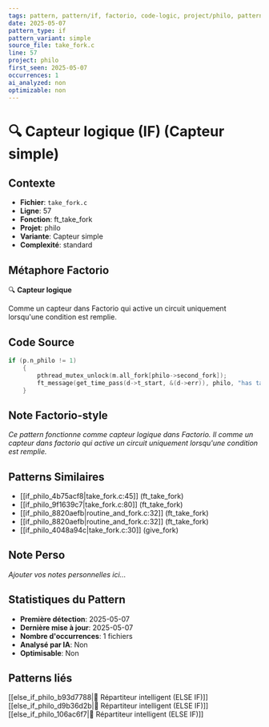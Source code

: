 ```yaml
---
tags: pattern, pattern/if, factorio, code-logic, project/philo, pattern/variant/simple
date: 2025-05-07
pattern_type: if
pattern_variant: simple
source_file: take_fork.c
line: 57
project: philo
first_seen: 2025-05-07
occurrences: 1
ai_analyzed: non
optimizable: non
---
```


# 🔍 Capteur logique (IF) (Capteur simple)

## Contexte
- **Fichier**: `take_fork.c`
- **Ligne**: 57
- **Fonction**: ft_take_fork
- **Projet**: philo
- **Variante**: Capteur simple
- **Complexité**: standard

## Métaphore Factorio
🔍 **Capteur logique**

Comme un capteur dans Factorio qui active un circuit uniquement lorsqu'une condition est remplie.

## Code Source
```c
if (p.n_philo != 1)
	{
		pthread_mutex_unlock(m.all_fork[philo->second_fork]);
		ft_message(get_time_pass(d->t_start, &(d->err)), philo, "has taken a fork 2", m);
	}
```

## Note Factorio-style
*Ce pattern fonctionne comme capteur logique dans Factorio. Il comme un capteur dans factorio qui active un circuit uniquement lorsqu'une condition est remplie.*

## Patterns Similaires
- [[if_philo_4b75acf8|take_fork.c:45]] (ft_take_fork)
- [[if_philo_9f1639c7|take_fork.c:80]] (ft_take_fork)
- [[if_philo_8820aefb|routine_and_fork.c:32]] (ft_take_fork)
- [[if_philo_8820aefb|routine_and_fork.c:32]] (ft_take_fork)
- [[if_philo_4048a94c|take_fork.c:30]] (give_fork)

## Note Perso
*Ajouter vos notes personnelles ici...*

## Statistiques du Pattern
- **Première détection**: 2025-05-07
- **Dernière mise à jour**: 2025-05-07
- **Nombre d'occurrences**: 1 fichiers
- **Analysé par IA**: Non
- **Optimisable**: Non

## Patterns liés
[[else_if_philo_b93d7788|🔄 Répartiteur intelligent (ELSE IF)]]
[[else_if_philo_d9b36d2b|🔄 Répartiteur intelligent (ELSE IF)]]
[[else_if_philo_106ac6f7|🔄 Répartiteur intelligent (ELSE IF)]]
